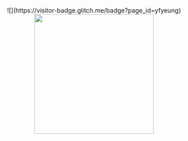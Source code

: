 <div align="center">
  ![](https://visitor-badge.glitch.me/badge?page_id=yfyeung)
  <img height="270px" src="https://github-contributor-stats.vercel.app/api?username=yfyeung" />
</div>
